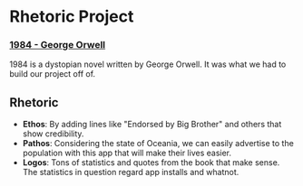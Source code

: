 # Rhetoric Project

### [1984 - George Orwell](https://en.wikipedia.org/wiki/Nineteen_Eighty-Four_(1984_film))
1984 is a dystopian novel written by George Orwell. It was what we had to build our project off of.

## Rhetoric
- **Ethos**: By adding lines like "Endorsed by Big Brother" and others that show credibility.
- **Pathos**: Considering the state of Oceania, we can easily advertise to the population with this app that will make their lives easier.
- **Logos**: Tons of statistics and quotes from the book that make sense. The statistics in question regard app installs and whatnot.
